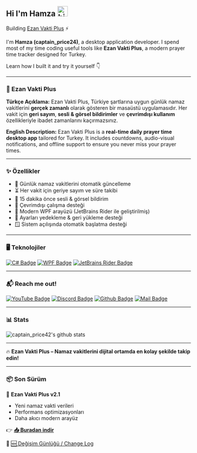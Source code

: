 ## Hi I'm Hamza <img src="https://user-images.githubusercontent.com/1303154/88677602-1635ba80-d120-11ea-84d8-d263ba5fc3c0.gif" width="28px" height="28px" alt="hi">

Building [Ezan Vakti Plus](#) ⚡️

I'm **Hamza (captain\_price24)**, a desktop application developer. I spend most of my time coding useful tools like **Ezan Vakti Plus**, a modern prayer time tracker designed for Turkey.

Learn how I built it and try it yourself 👇

---

### 📌 Ezan Vakti Plus

**Türkçe Açıklama:**
Ezan Vakti Plus, Türkiye şartlarına uygun günlük namaz vakitlerini **gerçek zamanlı** olarak gösteren bir masaüstü uygulamasıdır.
Her vakit için **geri sayım**, **sesli & görsel bildirimler** ve **çevrimdışı kullanım** özellikleriyle ibadet zamanlarını kaçırmazsınız.

**English Description:**
Ezan Vakti Plus is a **real-time daily prayer time desktop app** tailored for Turkey.
It includes countdowns, audio-visual notifications, and offline support to ensure you never miss your prayer times.

---

### ✨ Özellikler

* 🔄 Günlük namaz vakitlerini otomatik güncelleme
* ⏳ Her vakit için geriye sayım ve süre takibi
* 🔔 15 dakika önce sesli & görsel bildirim
* 📡 Çevrimdışı çalışma desteği
* 🎨 Modern WPF arayüzü (JetBrains Rider ile geliştirilmiş)
* 💾 Ayarları yedekleme & geri yükleme desteği
* 🪟 Sistem açılışında otomatik başlatma desteği

---

### 🖥️ Teknolojiler

[![C# Badge](https://img.shields.io/badge/-C%23-239120?style=for-the-badge\&logo=c-sharp\&logoColor=white)](#)
[![WPF Badge](https://img.shields.io/badge/-WPF-512BD4?style=for-the-badge\&logo=windows\&logoColor=white)](#)
[![JetBrains Rider Badge](https://img.shields.io/badge/-JetBrains%20Rider-000000?style=for-the-badge\&logo=jetbrains\&logoColor=white)](#)

---

### 📬 Reach me out!

[![YouTube Badge](https://img.shields.io/badge/-YouTube-e74c3c?style=flat\&logo=youtube\&logoColor=white\&link=https://youtube.com/@captain_price24)](https://youtube.com/@captain_price24)
[![Discord Badge](https://img.shields.io/badge/-Discord-5865F2?style=flat\&logo=discord\&logoColor=white\&link=https://discord.com/captain_price24)](https://discord.com/captain_price24)
[![Github Badge](https://img.shields.io/badge/-GitHub-181717?style=flat\&logo=github\&logoColor=white\&link=https://github.com/captainprice42)](https://github.com/captainprice42)
[![Mail Badge](https://img.shields.io/badge/-Mail-c0392b?style=flat\&logo=gmail\&logoColor=white\&link=mailto\:captain_price24.relic102@passinbox.com)](mailto:captain_price24.relic102@passinbox.com)

---

### 📊 Stats

![captain\_price42's github stats](https://github-readme-stats.vercel.app/api?username=captainprice42\&count_private=true\&theme=tokyonight\&hide=contribs,prs)

---

🔥 **Ezan Vakti Plus – Namaz vakitlerini dijital ortamda en kolay şekilde takip edin!**

---

### 📦 Son Sürüm

📌 **Ezan Vakti Plus v2.1**

* Yeni namaz vakti verileri
* Performans optimizasyonları
* Daha akıcı modern arayüz

👉 **[📥 Buradan indir](https://github.com/captainprice42/ezanvaktipluslast/releases/latest)**

📖 [🆕 Değişim Günlüğü / Change Log](./CHANGELOG.md)
